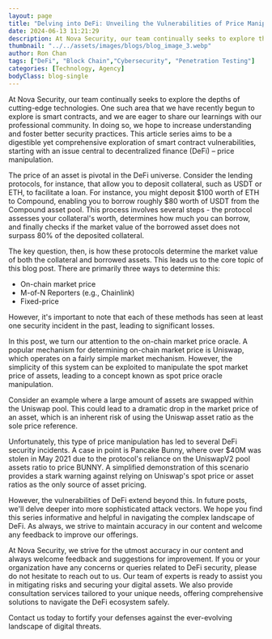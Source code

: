 ```yaml
---
layout: page
title: "Delving into DeFi: Unveiling the Vulnerabilities of Price Manipulation in Smart Contracts"
date: 2024-06-13 11:21:29
description: At Nova Security, our team continually seeks to explore the depths of cutting-edge technologies. One such area that we have recently begun to explore is smart contracts, and we are eager to share our learnings with our professional community.
thumbnail: "../../assets/images/blogs/blog_image_3.webp"
author: Ron Chan
tags: ["DeFi", "Block Chain","Cybersecurity", "Penetration Testing"]
categories: [Technology, Agency]
bodyClass: blog-single
---
```



At Nova Security, our team continually seeks to explore the depths of cutting-edge technologies. One such area that we have recently begun to explore is smart contracts, and we are eager to share our learnings with our professional community. In doing so, we hope to increase understanding and foster better security practices. This article series aims to be a digestible yet comprehensive exploration of smart contract vulnerabilities, starting with an issue central to decentralized finance (DeFi) – price manipulation.

The price of an asset is pivotal in the DeFi universe. Consider the lending protocols, for instance, that allow you to deposit collateral, such as USDT or ETH, to facilitate a loan. For instance, you might deposit $100 worth of ETH to Compound, enabling you to borrow roughly $80 worth of USDT from the Compound asset pool. This process involves several steps - the protocol assesses your collateral's worth, determines how much you can borrow, and finally checks if the market value of the borrowed asset does not surpass 80% of the deposited collateral.

The key question, then, is how these protocols determine the market value of both the collateral and borrowed assets. This leads us to the core topic of this blog post. There are primarily three ways to determine this:

- On-chain market price
- M-of-N Reporters (e.g., Chainlink)
- Fixed-price

However, it's important to note that each of these methods has seen at least one security incident in the past, leading to significant losses.

In this post, we turn our attention to the on-chain market price oracle. A popular mechanism for determining on-chain market price is Uniswap, which operates on a fairly simple market mechanism. However, the simplicity of this system can be exploited to manipulate the spot market price of assets, leading to a concept known as spot price oracle manipulation.

Consider an example where a large amount of assets are swapped within the Uniswap pool. This could lead to a dramatic drop in the market price of an asset, which is an inherent risk of using the Uniswap asset ratio as the sole price reference.

Unfortunately, this type of price manipulation has led to several DeFi security incidents. A case in point is Pancake Bunny, where over $40M was stolen in May 2021 due to the protocol's reliance on the UniswapV2 pool assets ratio to price BUNNY. A simplified demonstration of this scenario provides a stark warning against relying on Uniswap's spot price or asset ratios as the only source of asset pricing.

However, the vulnerabilities of DeFi extend beyond this. In future posts, we'll delve deeper into more sophisticated attack vectors. We hope you find this series informative and helpful in navigating the complex landscape of DeFi. As always, we strive to maintain accuracy in our content and welcome any feedback to improve our offerings.

At Nova Security, we strive for the utmost accuracy in our content and always welcome feedback and suggestions for improvement. If you or your organization have any concerns or queries related to DeFi security, please do not hesitate to reach out to us. Our team of experts is ready to assist you in mitigating risks and securing your digital assets. We also provide consultation services tailored to your unique needs, offering comprehensive solutions to navigate the DeFi ecosystem safely.

Contact us today to fortify your defenses against the ever-evolving landscape of digital threats.